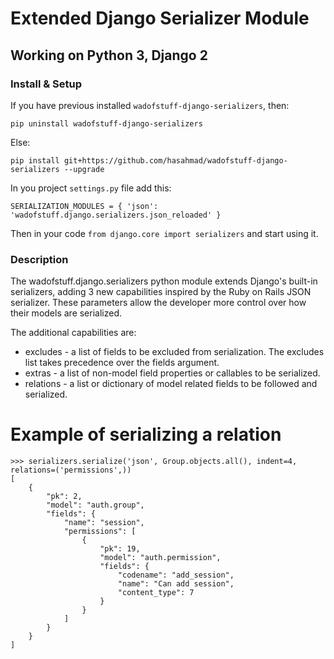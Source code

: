 
# Extended Django Serializer Module

## Working on Python 3, Django 2

### Install & Setup

If you have previous installed `wadofstuff-django-serializers`, then:

    pip uninstall wadofstuff-django-serializers

Else:

    pip install git+https://github.com/hasahmad/wadofstuff-django-serializers --upgrade

In you project `settings.py` file add this:

    SERIALIZATION_MODULES = { 'json': 'wadofstuff.django.serializers.json_reloaded' }

Then in your code `from django.core import serializers` and start using it.

### Description

The wadofstuff.django.serializers python module extends Django's built-in
serializers, adding 3 new capabilities inspired by the Ruby on Rails JSON
serializer. These parameters allow the developer more control over how their
models are serialized.

The additional capabilities are:

- excludes - a list of fields to be excluded from serialization. The
  excludes list takes precedence over the fields argument.
- extras - a list of non-model field properties or callables to be
  serialized.
- relations - a list or dictionary of model related fields to be followed
  and serialized.

# Example of serializing a relation

    >>> serializers.serialize('json', Group.objects.all(), indent=4, relations=('permissions',))
    [
        {
            "pk": 2,
            "model": "auth.group",
            "fields": {
                "name": "session",
                "permissions": [
                    {
                        "pk": 19,
                        "model": "auth.permission",
                        "fields": {
                            "codename": "add_session",
                            "name": "Can add session",
                            "content_type": 7
                        }
                    }
                ]
            }
        }
    ]
